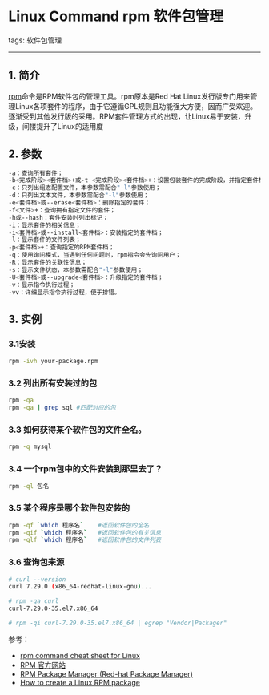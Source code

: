 #  Linux Command rpm 软件包管理
tags: 软件包管理



---

## 1. 简介
[rpm](https://nl.wikipedia.org/wiki/RPM_Package_Manager)命令是RPM软件包的管理工具。rpm原本是Red Hat Linux发行版专门用来管理Linux各项套件的程序，由于它遵循GPL规则且功能强大方便，因而广受欢迎。逐渐受到其他发行版的采用。RPM套件管理方式的出现，让Linux易于安装，升级，间接提升了Linux的适用度

## 2. 参数

```bash
-a：查询所有套件；
-b<完成阶段><套件档>+或-t <完成阶段><套件档>+：设置包装套件的完成阶段，并指定套件档的文件名称；
-c：只列出组态配置文件，本参数需配合"-l"参数使用；
-d：只列出文本文件，本参数需配合"-l"参数使用；
-e<套件档>或--erase<套件档>：删除指定的套件；
-f<文件>+：查询拥有指定文件的套件；
-h或--hash：套件安装时列出标记；
-i：显示套件的相关信息；
-i<套件档>或--install<套件档>：安装指定的套件档；
-l：显示套件的文件列表；
-p<套件档>+：查询指定的RPM套件档；
-q：使用询问模式，当遇到任何问题时，rpm指令会先询问用户；
-R：显示套件的关联性信息；
-s：显示文件状态，本参数需配合"-l"参数使用；
-U<套件档>或--upgrade<套件档>：升级指定的套件档；
-v：显示指令执行过程；
-vv：详细显示指令执行过程，便于排错。
```
## 3. 实例
### 3.1安装

```bash
rpm -ivh your-package.rpm
```
### 3.2 列出所有安装过的包

```bash
rpm -qa 
rpm -qa | grep sql #匹配对应的包
```
### 3.3 如何获得某个软件包的文件全名。

```bash
rpm -q mysql
```
### 3.4 一个rpm包中的文件安装到那里去了？

```bash
rpm -ql 包名
```
### 3.5 某个程序是哪个软件包安装的

```bash
rpm -qf `which 程序名`    #返回软件包的全名
rpm -qif `which 程序名`   #返回软件包的有关信息
rpm -qlf `which 程序名`   #返回软件包的文件列表
```

###  3.6 查询包来源

```bash
# curl --version 
curl 7.29.0 (x86_64-redhat-linux-gnu)...

# rpm -qa curl
curl-7.29.0-35.el7.x86_64

# rpm -qi curl-7.29.0-35.el7.x86_64 | egrep "Vendor|Packager"
```

参考：
	

 - [rpm command cheat sheet for Linux](https://www.cyberciti.biz/howto/question/linux/linux-rpm-cheat-sheet.php)
 - [RPM 官方网站](https://rpm.org/)
 - [RPM Package Manager (Red-hat Package Manager)](https://www.techtarget.com/searchdatacenter/definition/RPM-Package-Manager-Red-hat-Package-Manager)
 - [How to create a Linux RPM package](https://www.redhat.com/sysadmin/create-rpm-package)
